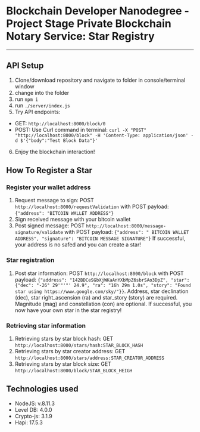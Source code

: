 # Blockchain Developer Nanodegree - Project Stage Private Blockchain Notary Service: Star Registry
---
## API Setup
1. Clone/download repository and navigate to folder in console/terminal window
2. change into the folder
3. run ```npm i```
4. run ```./server/index.js```
5. Try API endpoints:
  * GET:  ```http://localhost:8000/block/0```
  * POST: Use Curl command in terminal: ```curl -X "POST" "http://localhost:8000/block" -H 'Content-Type: application/json' -d $'{"body":"Test Block Data"}'```
6. Enjoy the blockchain interaction!

## How To Register a Star
### Register your wallet address
1. Request message to sign: POST ```http://localhost:8000/requestValidation``` with POST payload: ```{"address": "BITCOIN WALLET ADDRESS"}```
2. Sign received message with your bitcoin wallet
3. Post signed message: POST ```http://localhost:8000/message-signature/validate``` with POST payload: ```{"address": " BITCOIN WALLET ADDRESS", "signature": "BITCOIN MESSAGE SIGNATURE"}```
If successful, your address is no safed and you can create a star!

### Star registration
1. Post star information: POST ```http://localhost:8000/block``` with POST payload: ```{"address": "142BDCeSGbXjWKaAnYXbMpZ6sbrSAo3DpZ", "star": {"dec": "-26° 29'"'"' 24.9", "ra": "16h 29m 1.0s", "story": "Found star using https://www.google.com/sky/"}}```. Address, star declination (dec), star right_ascension (ra) and star_story (story) are required. Magnitude (mag) and constellation (con) are optional.
If successful, you now have your own star in the star registry!

### Retrieving star information
1. Retrieving stars by star block hash: GET ```http://localhost:8000/stars/hash:STAR_BLOCK_HASH``` 
2. Retrieving stars by star creator address: GET ```http://localhost:8000/stars/address:STAR_CREATOR_ADDRESS``` 
3. Retrieving stars by star block size: GET ```http://localhost:8000/block/STAR_BLOCK_HEIGH``` 


## Technologies used
* NodeJS: v.8.11.3
* Level DB: 4.0.0
* Crypto-js: 3.1.9
* Hapi: 17.5.3
